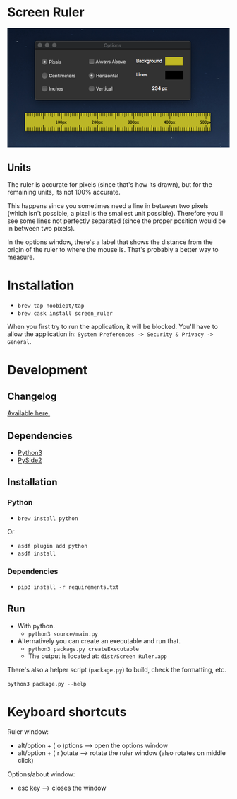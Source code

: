 # Screen Ruler

![Image](images/ruler.png)

## Units

The ruler is accurate for pixels (since that's how its drawn), but for the remaining units, its not 100% accurate.

This happens since you sometimes need a line in between two pixels (which isn't possible, a pixel is the smallest unit possible). Therefore you'll see some lines not perfectly separated (since the proper position would be in between two pixels).

In the options window, there's a label that shows the distance from the origin of the ruler to where the mouse is. That's probably a better way to measure.

# Installation

-   `brew tap noobiept/tap`
-   `brew cask install screen_ruler`

When you first try to run the application, it will be blocked. You'll have to allow the application in: `System Preferences -> Security & Privacy -> General`.

# Development

## Changelog

[Available here.](changelog.md)

## Dependencies

-   [Python3](http://python.org)
-   [PySide2](https://wiki.qt.io/Qt_for_Python)

## Installation

### Python

-   `brew install python`

Or

-   `asdf plugin add python`
-   `asdf install`

### Dependencies

-   `pip3 install -r requirements.txt`

## Run

-   With python.
    -   `python3 source/main.py`
-   Alternatively you can create an executable and run that.
    -   `python3 package.py createExecutable`
    -   The output is located at: `dist/Screen Ruler.app`

There's also a helper script (`package.py`) to build, check the formatting, etc.

`python3 package.py --help`

# Keyboard shortcuts

Ruler window:

-   alt/option + ( o )ptions --> open the options window
-   alt/option + ( r )otate --> rotate the ruler window (also rotates on middle click)

Options/about window:

-   esc key --> closes the window
